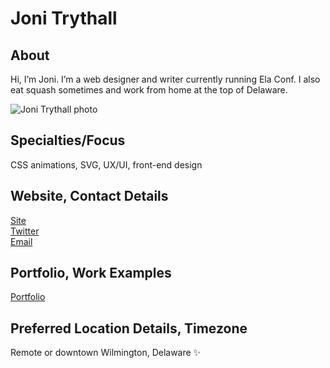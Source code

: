 # Joni Trythall 

## About
Hi, I’m Joni. I’m a web designer and writer currently running Ela Conf. I also eat squash sometimes and work from home at the top of Delaware. 

![Joni Trythall photo](https://pbs.twimg.com/profile_images/772522912326623232/HX5oUn92_400x400.jpg) <!-- add a link to a photo within the parenthesis! -->

## Specialties/Focus
CSS animations, SVG, UX/UI, front-end design 

## Website, Contact Details
[Site](http://jonibologna.com/)<br>
[Twitter](https://twitter.com/JoniTrythall)<br>
[Email](mailto:info@jonibologna.com)

## Portfolio, Work Examples 
[Portfolio](http://jonibologna.work/)

## Preferred Location Details, Timezone
Remote or downtown Wilmington, Delaware ✨
